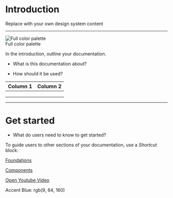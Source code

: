 
# Introduction

Replace with your own design system content

---

  
![Full color palette](https://studio-assets.supernova.io/design-systems/14533/8441b973-2ab3-4a44-9d6d-56f88dbbebed.png?Expires=1974931200&Policy=eyJTdGF0ZW1lbnQiOlt7IlJlc291cmNlIjoiaHR0cHM6Ly9zdHVkaW8tYXNzZXRzLnN1cGVybm92YS5pby9kZXNpZ24tc3lzdGVtcy8xNDUzMy84NDQxYjk3My0yYWIzLTRhNDQtOWQ2ZC01NmY4OGRiYmViZWQucG5nIiwiQ29uZGl0aW9uIjp7IkRhdGVMZXNzVGhhbiI6eyJBV1M6RXBvY2hUaW1lIjoxOTc0OTMxMjAwfX19XX0_&Signature=A~bw~1z5KjWsWcCAbEtn8McqlxZddqul~Hw14gJ~LrOZgbeTw2Cd8rLUNhIJzOggnsPIMQVL2szN4KEj60bbOjc4IXi1Id-CH1Au~FoCbb3GBtiX9T5L5YxtBuGXZ~6n8Zsqmtwlxb6NERCLb7YVbbubRzqNEYhWded1fbKl1krNxyedlygNKtQPapQk1Qqb56XRv4FZ~4ojObP39Gjch~-DO0ovJna2au~UPsjUzHqeN9arRrvTuF8IFAXwxF8JmnxNb0XIFctD7sVzlcxpHfb2pKDhjqQ2ExEm7DinOXyIObvGlinj4PELQ2EecWmK4yZYLAvUBBFheCLgszeuHg__&Key-Pair-Id=APKAJGK34LCCAUR7N6LA)  
Full color palette  


In the introduction, outline your documentation.

  
  


- What is this documentation about?

- How should it be used?

  
  


  
| Column 1 | Column 2 |  
| --- | --- |  
|  |  |  
|  |  |  
|  |  |  


---

# Get started

- What do users need to know to get started?

To guide users to other sections of your documentation, use a *Shortcut* block:

  
[Foundations](#)  
  
[Components](#)  
  


  
  


  
  


  
[Open Youtube Video](https://www.youtube.com/embed/ztw1Sg3h-rs)  


  
Accent Blue: rgb(9, 64, 160)  
